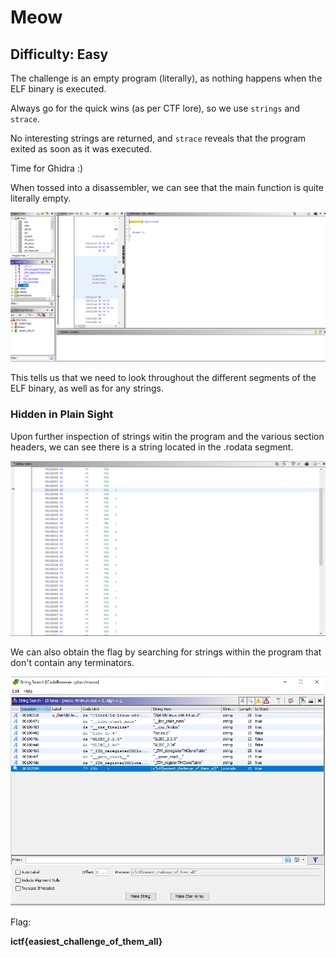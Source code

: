 # Meow
## Difficulty: Easy

The challenge is an empty program (literally), as nothing happens when the ELF binary is executed.

Always go for the quick wins (as per CTF lore), so we use ```strings``` and ```strace```.

No interesting strings are returned, and ```strace``` reveals that the program exited as soon as it was executed.

Time for Ghidra :)

When tossed into a disassembler, we can see that the main function is quite literally empty.

![Decompilation of Main](main.png)

This tells us that we need to look throughout the different segments of the ELF binary, as well as for any strings.

### Hidden in Plain Sight

Upon further inspection of strings witin the program and the various section headers, we can see there is a string located in the .rodata segment.

![rodata section](rodata.png)


We can also obtain the flag by searching for strings within the program that don't contain any terminators.

![flag](flag.png)

Flag:

**ictf{easiest_challenge_of_them_all}**